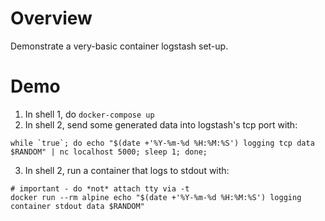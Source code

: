 # Overview #

Demonstrate a very-basic container logstash set-up. 

# Demo #

1. In shell 1, do `docker-compose up`
2. In shell 2, send some generated data into logstash's tcp port with:

```
while `true`; do echo "$(date +'%Y-%m-%d %H:%M:%S') logging tcp data $RANDOM" | nc localhost 5000; sleep 1; done;
```

3. In shell 2, run a container that logs to stdout with:

```
# important - do *not* attach tty via -t
docker run --rm alpine echo "$(date +'%Y-%m-%d %H:%M:%S') logging container stdout data $RANDOM"
```
